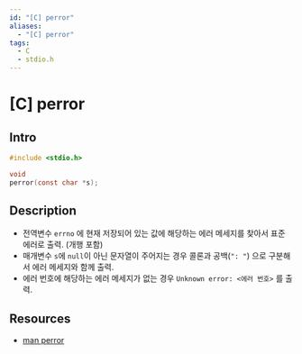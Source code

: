 ```yaml
---
id: "[C] perror"
aliases:
  - "[C] perror"
tags:
  - C
  - stdio.h
---
```

# [C] perror

## Intro

```C
#include <stdio.h>

void
perror(const char *s);
```

## Description

- 전역변수 `errno` 에 현재 저장되어 있는 값에 해당하는 에러 메세지를 찾아서 표준 에러로 출력. (개행 포함)
- 매개변수 `s`에 `null`이 아닌 문자열이 주어지는 경우 콜론과 공백(`": "`) 으로 구분해서 에러 메세지와 함께 출력.
- 에러 번호에 해당하는 에러 메세지가 없는 경우 `Unknown error: <에러 번호>` 를 출력.

## Resources

- [man perror]()

